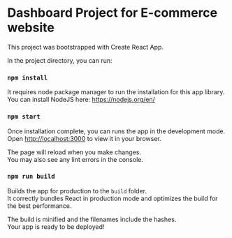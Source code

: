 # Dashboard Project for E-commerce website

This project was bootstrapped with Create React App.

In the project directory, you can run:

### `npm install`

It requires node package manager to run the installation for this app library.
You can install NodeJS here: https://nodejs.org/en/

### `npm start`

Once installation complete, you can runs the app in the development mode.\
Open [http://localhost:3000](http://localhost:3000) to view it in your browser.

The page will reload when you make changes.\
You may also see any lint errors in the console.

### `npm run build`

Builds the app for production to the `build` folder.\
It correctly bundles React in production mode and optimizes the build for the best performance.

The build is minified and the filenames include the hashes.\
Your app is ready to be deployed!
